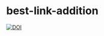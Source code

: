 # best-link-addition
[![DOI](https://zenodo.org/badge/53478806.svg)](https://zenodo.org/badge/latestdoi/53478806)
